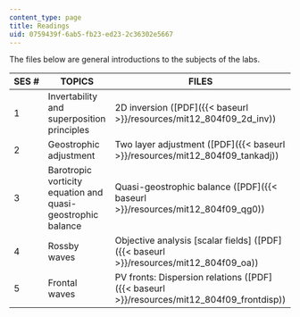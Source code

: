 ```yaml
---
content_type: page
title: Readings
uid: 0759439f-6ab5-fb23-ed23-2c36302e5667
---
```


The files below are general introductions to the subjects of the labs.

| SES # | TOPICS | FILES |
| --- | --- | --- |
| 1 | Invertability and superposition principles | 2D inversion ([PDF]({{< baseurl >}}/resources/mit12_804f09_2d_inv)) |
| 2 | Geostrophic adjustment | Two layer adjustment ([PDF]({{< baseurl >}}/resources/mit12_804f09_tankadj)) |
| 3 | Barotropic vorticity equation and quasi-geostrophic balance | Quasi-geostrophic balance ([PDF]({{< baseurl >}}/resources/mit12_804f09_qg0)) |
| 4 | Rossby waves | Objective analysis \[scalar fields\] ([PDF]({{< baseurl >}}/resources/mit12_804f09_oa)) |
| 5 | Frontal waves | PV fronts: Dispersion relations ([PDF]({{< baseurl >}}/resources/mit12_804f09_frontdisp))